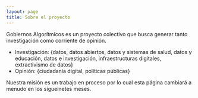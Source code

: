 ```yaml
---
layout: page
title: Sobre el proyecto
---
```

Gobiernos Algorítmicos es un proyecto colectivo que busca generar tanto investigación como corriente de opinión.

* Investigación: {datos, datos abiertos, datos y sistemas de salud, datos y educación, datos e investigación, infraestructuras digitales,  extractivismo de datos}
* Opinión: {ciudadanía digital, políticas públicas}

Nuestra misión es un trabajo en proceso por lo cual esta página cambiará a menudo en los sigueinetes meses.